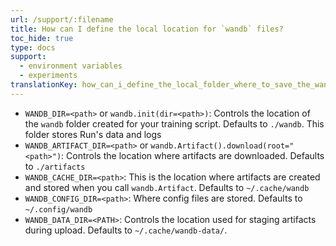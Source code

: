 ```yaml
---
url: /support/:filename
title: How can I define the local location for `wandb` files?
toc_hide: true
type: docs
support:
  - environment variables
  - experiments
translationKey: how_can_i_define_the_local_folder_where_to_save_the_wandb_files
---
```

- `WANDB_DIR=<path>` or `wandb.init(dir=<path>)`: Controls the location of the `wandb` folder created for your training script. Defaults to `./wandb`. This folder stores Run's data and logs
- `WANDB_ARTIFACT_DIR=<path>` or `wandb.Artifact().download(root="<path>")`: Controls the location where artifacts are downloaded. Defaults to `./artifacts`
- `WANDB_CACHE_DIR=<path>`: This is the location where artifacts are created and stored when you call `wandb.Artifact`. Defaults to `~/.cache/wandb`
- `WANDB_CONFIG_DIR=<path>`: Where config files are stored. Defaults to `~/.config/wandb`
- `WANDB_DATA_DIR=<PATH>`: Controls the location used for staging artifacts during upload. Defaults to `~/.cache/wandb-data/`.
